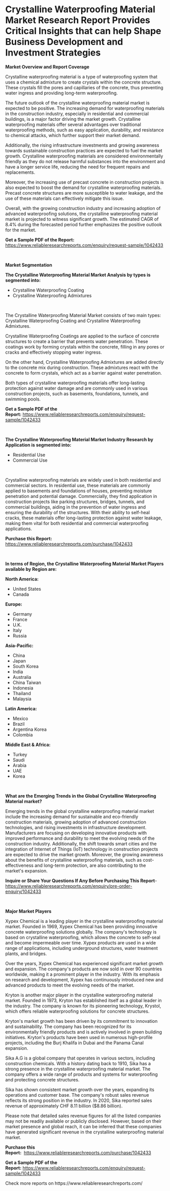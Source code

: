 <p><h1>Crystalline Waterproofing Material Market Research Report Provides Critical Insights that can help Shape Business Development and Investment Strategies</h1></p><p><strong>Market Overview and Report Coverage</strong></p>
<p><p>Crystalline waterproofing material is a type of waterproofing system that uses a chemical admixture to create crystals within the concrete structure. These crystals fill the pores and capillaries of the concrete, thus preventing water ingress and providing long-term waterproofing.</p><p>The future outlook of the crystalline waterproofing material market is expected to be positive. The increasing demand for waterproofing materials in the construction industry, especially in residential and commercial buildings, is a major factor driving the market growth. Crystalline waterproofing materials offer several advantages over traditional waterproofing methods, such as easy application, durability, and resistance to chemical attacks, which further support their market demand.</p><p>Additionally, the rising infrastructure investments and growing awareness towards sustainable construction practices are expected to fuel the market growth. Crystalline waterproofing materials are considered environmentally friendly as they do not release harmful substances into the environment and have a longer service life, reducing the need for frequent repairs and replacements.</p><p>Moreover, the increasing use of precast concrete in construction projects is also expected to boost the demand for crystalline waterproofing materials. Precast concrete structures are more susceptible to water leakage, and the use of these materials can effectively mitigate this issue.</p><p>Overall, with the growing construction industry and increasing adoption of advanced waterproofing solutions, the crystalline waterproofing material market is projected to witness significant growth. The estimated CAGR of 8.4% during the forecasted period further emphasizes the positive outlook for the market.</p></p>
<p><strong>Get a Sample PDF of the Report:</strong> <a href="https://www.reliableresearchreports.com/enquiry/request-sample/1042433">https://www.reliableresearchreports.com/enquiry/request-sample/1042433</a></p>
<p>&nbsp;</p>
<p><strong>Market Segmentation</strong></p>
<p><strong>The Crystalline Waterproofing Material Market Analysis by types is segmented into:</strong></p>
<p><ul><li>Crystalline Waterproofing Coating</li><li>Crystalline Waterproofing Admixtures</li></ul></p>
<p>&nbsp;</p>
<p><p>The Crystalline Waterproofing Material Market consists of two main types: Crystalline Waterproofing Coating and Crystalline Waterproofing Admixtures. </p><p>Crystalline Waterproofing Coatings are applied to the surface of concrete structures to create a barrier that prevents water penetration. These coatings work by forming crystals within the concrete, filling in any pores or cracks and effectively stopping water ingress.</p><p>On the other hand, Crystalline Waterproofing Admixtures are added directly to the concrete mix during construction. These admixtures react with the concrete to form crystals, which act as a barrier against water penetration.</p><p>Both types of crystalline waterproofing materials offer long-lasting protection against water damage and are commonly used in various construction projects, such as basements, foundations, tunnels, and swimming pools.</p></p>
<p><strong>Get a Sample PDF of the Report:</strong>&nbsp;<a href="https://www.reliableresearchreports.com/enquiry/request-sample/1042433">https://www.reliableresearchreports.com/enquiry/request-sample/1042433</a></p>
<p>&nbsp;</p>
<p><strong>The Crystalline Waterproofing Material Market Industry Research by Application is segmented into:</strong></p>
<p><ul><li>Residential Use</li><li>Commercial Use</li></ul></p>
<p>&nbsp;</p>
<p><p>Crystalline waterproofing materials are widely used in both residential and commercial sectors. In residential use, these materials are commonly applied to basements and foundations of houses, preventing moisture penetration and potential damage. Commercially, they find application in construction projects like parking structures, bridges, tunnels, and commercial buildings, aiding in the prevention of water ingress and ensuring the durability of the structures. With their ability to self-heal cracks, these materials offer long-lasting protection against water leakage, making them vital for both residential and commercial waterproofing applications.</p></p>
<p><strong>Purchase this Report:</strong>&nbsp; <a href="https://www.reliableresearchreports.com/purchase/1042433">https://www.reliableresearchreports.com/purchase/1042433</a></p>
<p>&nbsp;</p>
<p><strong>In terms of Region, the Crystalline Waterproofing Material Market Players available by Region are:</strong></p>
<p>
    <p> <strong> North America: </strong>
        <ul>
            <li>United States</li>
            <li>Canada</li>
        </ul>
        </p> 
    <p> <strong> Europe: </strong>
        <ul>
            <li>Germany</li>
            <li>France</li>
            <li>U.K.</li>
            <li>Italy</li>
            <li>Russia</li>
        </ul>
        </p> 
    <p> <strong> Asia-Pacific: </strong>
        <ul>
            <li>China</li>
            <li>Japan</li>
            <li>South Korea</li>
            <li>India</li>
            <li>Australia</li>
            <li>China Taiwan</li>
            <li>Indonesia</li>
            <li>Thailand</li>
            <li>Malaysia</li>
        </ul>
        </p> 
    <p> <strong> Latin America: </strong>
        <ul>
            <li>Mexico</li>
            <li>Brazil</li>
            <li>Argentina Korea</li>
            <li>Colombia</li>
        </ul>
        </p> 
    <p> <strong> Middle East & Africa: </strong>
        <ul>
            <li>Turkey</li>
            <li>Saudi</li>
            <li>Arabia</li>
            <li>UAE</li>
            <li>Korea</li>
        </ul>
    </p>
    </p>
<p>&nbsp;</p>
<p><strong>What are the Emerging Trends in the Global Crystalline Waterproofing Material market?</strong></p>
<p><p>Emerging trends in the global crystalline waterproofing material market include the increasing demand for sustainable and eco-friendly construction materials, growing adoption of advanced construction technologies, and rising investments in infrastructure development. Manufacturers are focusing on developing innovative products with improved performance and durability to meet the evolving needs of the construction industry. Additionally, the shift towards smart cities and the integration of Internet of Things (IoT) technology in construction projects are expected to drive the market growth. Moreover, the growing awareness about the benefits of crystalline waterproofing materials, such as cost-effectiveness and long-term protection, are also contributing to the market's expansion.</p></p>
<p><strong>Inquire or Share Your Questions If Any Before Purchasing This Report</strong>- <a href="https://www.reliableresearchreports.com/enquiry/pre-order-enquiry/1042433">https://www.reliableresearchreports.com/enquiry/pre-order-enquiry/1042433</a></p>
<p>&nbsp;</p>
<p><strong>Major Market Players</strong></p>
<p><p>Xypex Chemical is a leading player in the crystalline waterproofing material market. Founded in 1969, Xypex Chemical has been providing innovative concrete waterproofing solutions globally. The company's technology is based on crystalline waterproofing, which allows the concrete to self-seal and become impermeable over time. Xypex products are used in a wide range of applications, including underground structures, water treatment plants, and bridges.</p><p>Over the years, Xypex Chemical has experienced significant market growth and expansion. The company's products are now sold in over 90 countries worldwide, making it a prominent player in the industry. With its emphasis on research and development, Xypex has continuously introduced new and advanced products to meet the evolving needs of the market.</p><p>Kryton is another major player in the crystalline waterproofing material market. Founded in 1973, Kryton has established itself as a global leader in the industry. The company is known for its pioneering technology, Krystol, which offers reliable waterproofing solutions for concrete structures.</p><p>Kryton's market growth has been driven by its commitment to innovation and sustainability. The company has been recognized for its environmentally friendly products and is actively involved in green building initiatives. Kryton's products have been used in numerous high-profile projects, including the Burj Khalifa in Dubai and the Panama Canal expansion.</p><p>Sika A.G is a global company that operates in various sectors, including construction chemicals. With a history dating back to 1910, Sika has a strong presence in the crystalline waterproofing material market. The company offers a wide range of products and systems for waterproofing and protecting concrete structures.</p><p>Sika has shown consistent market growth over the years, expanding its operations and customer base. The company's robust sales revenue reflects its strong position in the industry. In 2020, Sika reported sales revenue of approximately CHF 8.11 billion ($8.86 billion).</p><p>Please note that detailed sales revenue figures for all the listed companies may not be readily available or publicly disclosed. However, based on their market presence and global reach, it can be inferred that these companies have generated significant revenue in the crystalline waterproofing material market.</p></p>
<p><strong>Purchase this Report:</strong>&nbsp;&nbsp;<a href="https://www.reliableresearchreports.com/purchase/1042433">https://www.reliableresearchreports.com/purchase/1042433</a></p>
<p></p>
<p><strong>Get a Sample PDF of the Report:</strong>&nbsp;<a href="https://www.reliableresearchreports.com/enquiry/request-sample/1042433">https://www.reliableresearchreports.com/enquiry/request-sample/1042433</a></p>
<p>Check more reports on https://www.reliableresearchreports.com/</p>